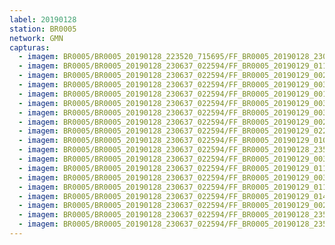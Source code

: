 ```yaml
---
label: 20190128
station: BR0005
network: GMN
capturas:
  - imagem: BR0005/BR0005_20190128_223520_715695/FF_BR0005_20190128_230115_737_0037888.fits_maxpixel.jpg
  - imagem: BR0005/BR0005_20190128_230637_022594/FF_BR0005_20190129_011054_574_0083200.fits_maxpixel.jpg
  - imagem: BR0005/BR0005_20190128_230637_022594/FF_BR0005_20190129_002857_447_0035328.fits_maxpixel.jpg
  - imagem: BR0005/BR0005_20190128_230637_022594/FF_BR0005_20190129_003024_266_0037120.fits_maxpixel.jpg
  - imagem: BR0005/BR0005_20190128_230637_022594/FF_BR0005_20190129_001457_586_0018432.fits_maxpixel.jpg
  - imagem: BR0005/BR0005_20190128_230637_022594/FF_BR0005_20190129_003013_322_0036864.fits_maxpixel.jpg
  - imagem: BR0005/BR0005_20190128_230637_022594/FF_BR0005_20190129_003035_445_0037376.fits_maxpixel.jpg
  - imagem: BR0005/BR0005_20190128_230637_022594/FF_BR0005_20190129_002707_399_0033280.fits_maxpixel.jpg
  - imagem: BR0005/BR0005_20190128_230637_022594/FF_BR0005_20190129_022054_269_0161536.fits_maxpixel.jpg
  - imagem: BR0005/BR0005_20190128_230637_022594/FF_BR0005_20190129_010630_474_0078336.fits_maxpixel.jpg
  - imagem: BR0005/BR0005_20190128_230637_022594/FF_BR0005_20190128_235637_535_0005888.fits_maxpixel.jpg
  - imagem: BR0005/BR0005_20190128_230637_022594/FF_BR0005_20190129_003002_730_0036608.fits_maxpixel.jpg
  - imagem: BR0005/BR0005_20190128_230637_022594/FF_BR0005_20190129_011103_867_0083456.fits_maxpixel.jpg
  - imagem: BR0005/BR0005_20190128_230637_022594/FF_BR0005_20190129_003956_543_0048128.fits_maxpixel.jpg
  - imagem: BR0005/BR0005_20190128_230637_022594/FF_BR0005_20190129_011033_115_0082944.fits_maxpixel.jpg
  - imagem: BR0005/BR0005_20190128_230637_022594/FF_BR0005_20190129_014429_770_0120576.fits_maxpixel.jpg
  - imagem: BR0005/BR0005_20190128_230637_022594/FF_BR0005_20190129_002634_556_0032512.fits_maxpixel.jpg
  - imagem: BR0005/BR0005_20190128_230637_022594/FF_BR0005_20190128_235141_071_0004352.fits_maxpixel.jpg
  - imagem: BR0005/BR0005_20190128_230637_022594/FF_BR0005_20190128_235152_374_0004608.fits_maxpixel.jpg
---
```

